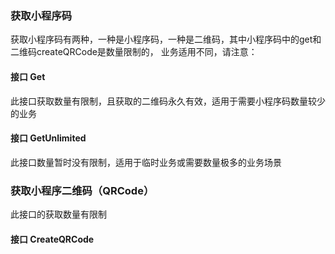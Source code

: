 ### 获取小程序码
获取小程序码有两种，一种是小程序码，一种是二维码，其中小程序码中的get和二维码createQRCode是数量限制的，
业务适用不同，请注意：

#### 接口 Get 
此接口获取数量有限制，且获取的二维码永久有效，适用于需要小程序码数量较少的业务

#### 接口 GetUnlimited
此接口数量暂时没有限制，适用于临时业务或需要数量极多的业务场景

### 获取小程序二维码（QRCode）
此接口的获取数量有限制

#### 接口 CreateQRCode